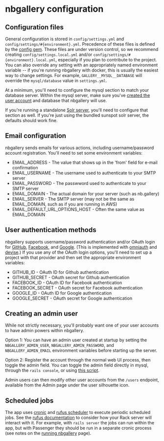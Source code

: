 # nbgallery configuration

## Configuration files

General configuration is stored in `config/settings.yml` and `config/settings/#{environment}.yml`.  Precedence of these files is defined by the [config gem](https://github.com/railsconfig/config#accessing-the-settings-object).  These files are under version control, so we recommend creating `config/settings.local.yml` and/or `config/settings/#{environment}.local.yml`, especially if you plan to contribute to the project.  You can also override any setting with an appropriately named environment variable -- if you're running nbgallery with docker, this is usually the easiest way to change settings.  For example, `GALLERY__MYSQL__DATABASE` will override the `mysql/database` value in `settings.yml`.

At a minimum, you'll need to configure the mysql section to match your database server.  Within the mysql server, make sure you've [created the user account](https://dev.mysql.com/doc/refman/8.0/en/adding-users.html) and database that nbgallery will use.

If you're running a standalone [Solr server](solr.md), you'll need to configure that section as well.  If you're just using the bundled sunspot solr server, the defaults should work fine.

## Email configuration

nbgallery sends emails for various actions, including username/password account registration.  You'll need to set some environment variables:

 * EMAIL_ADDRESS - The value that shows up in the 'from' field for e-mail confirmation
 * EMAIL_USERNAME - The username used to authenticate to your SMTP server
 * EMAIL_PASSWORD - The passwword used to authenticate to your SMTP server
 * EMAIL_DOMAIN - The actual domain for your server (such as nb.gallery)
 * EMAIL_SERVER - The SMTP server (may not be the same as EMAIL_DOMAIN, such as if you are running in AWS)
 * EMAIL_DEFAULT_URL_OPTIONS_HOST - Often the same value as EMAIL_DOMAIN

## User authentication methods

nbgallery supports username/password authentication and/or OAuth login for [GitHub](https://developer.github.com/apps/building-oauth-apps/creating-an-oauth-app/), [Facebook](https://developers.facebook.com/docs/facebook-login/), and [Google](https://developers.google.com/identity/sign-in/web/sign-in).  (This is implemented with [omniauth](https://github.com/omniauth/omniauth) and [devise](https://github.com/plataformatec/devise).)  If you use any of the OAuth login options, you'll need to set up a project with that provider and then set the appropriate environment variables:

 * GITHUB_ID - OAuth ID for Github authentication
 * GITHUB_SECRET - OAuth secret for Github authentication
 * FACEBOOK_ID - OAuth ID for Facebook authentication
 * FACEBOOK_SECRET - OAuth secret for Facebook authentication
 * GOOGLE_ID - OAuth ID for Google authentication
 * GOOGLE_SECRET - OAuth secret for Google authentication

## Creating an admin user

While not strictly necessary, you'll probably want one of your user accounts to have admin powers within nbgallery.

Option 1: You can have an admin user created at startup by setting the `NBGALLERY_ADMIN_USER`, `NBGALLERY_ADMIN_PASSWORD`, and `NBGALLERY_ADMIN_EMAIL` environment variables before starting up the server.

Option 2: Register the account through the normal web UI process, then toggle the admin field.  You can toggle the admin field directly in mysql, through the `rails console`, or using [this script](../script/make_admin_user.rb).

Admin users can then modify other user accounts from the `/users` endpoint, available from the Admin page under the user silhouette icon.

## Scheduled jobs

The app uses [cronic](https://github.com/jkraemer/cronic) and [rufus scheduler](https://github.com/jmettraux/rufus-scheduler) to execute periodic scheduled jobs.  See the [rufus documentation](https://github.com/jmettraux/rufus-scheduler#faq) to consider how your Rack server will interact with it.  For example, with `rails server` the jobs can run within the app, but with Passenger they should be run in a separate cronic process (see notes on the [running nbgallery](running.md) page).
